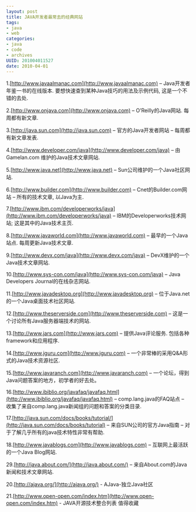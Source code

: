 ```yaml
--- 
layout: post
title: JAVA开发者最常去的经典网站
tags: 
- java
- web
categories:
- java
- code
- archives
UUID: 201004011527
date: 2010-04-01
---
```


1.[http://www.javaalmanac.com](http://www.javaalmanac.com) – Java开发者年鉴一书的在线版本. 要想快速查到某种Java技巧的用法及示例代码, 这是一个不错的去处.

2.[http://www.onjava.com](http://www.onjava.com) – O’Reilly的Java网站. 每周都有新文章.

3.[http://java.sun.com](http://java.sun.com) – 官方的Java开发者网站 – 每周都有新文章发表.

4.[http://www.developer.com/java](http://www.developer.com/java) – 由Gamelan.com 维护的Java技术文章网站.

5.[http://www.java.net](http://www.java.net) – Sun公司维护的一个Java社区网站.

6.[http://www.builder.com](http://www.builder.com) – Cnet的Builder.com网站 – 所有的技术文章, 以Java为主.

7.[http://www.ibm.com/developerworks/java](http://www.ibm.com/developerworks/java) – IBM的Developerworks技术网站; 这是其中的Java技术主页.

8.[http://www.javaworld.com](http://www.javaworld.com) – 最早的一个Java站点. 每周更新Java技术文章.

9.[http://www.devx.com/java](http://www.devx.com/java) – DevX维护的一个Java技术文章网站.

10.[http://www.sys-con.com/java](http://www.sys-con.com/java) – Java Developers Journal的在线杂志网站.

11.[http://www.javadesktop.org](http://www.javadesktop.org) – 位于Java.net的一个Java桌面技术社区网站.

12.[http://www.theserverside.com](http://www.theserverside.com) – 这是一个讨论所有Java服务器端技术的网站.

13.[http://www.jars.com](http://www.jars.com) – 提供Java评论服务. 包括各种framework和应用程序.

14.[http://www.jguru.com](http://www.jguru.com) – 一个非常棒的采用Q&A形式的Java技术资源社区.

15.[http://www.javaranch.com](http://www.javaranch.com) – 一个论坛，得到Java问题答案的地方，初学者的好去处。

16.[http://www.ibiblio.org/javafaq/javafaq.html](http://www.ibiblio.org/javafaq/javafaq.html) – comp.lang.java的FAQ站点 – 收集了来自comp.lang.java新闻组的问题和答案的分类目录.

17.[http://java.sun.com/docs/books/tutorial/](http://java.sun.com/docs/books/tutorial) – 来自SUN公司的官方Java指南 – 对于了解几乎所有的java技术特性非常有帮助.

18.[http://www.javablogs.com](http://www.javablogs.com) – 互联网上最活跃的一个Java Blog网站.

29.[http://java.about.com/](http://java.about.com/) – 来自About.com的Java新闻和技术文章网站.

20.[http://ajava.org/](http://ajava.org/) - AJava-独立Java社区

21.[http://www.open-open.com/index.htm](http://www.open-open.com/index.htm) - JAVA开源技术整合列表 值得收藏
